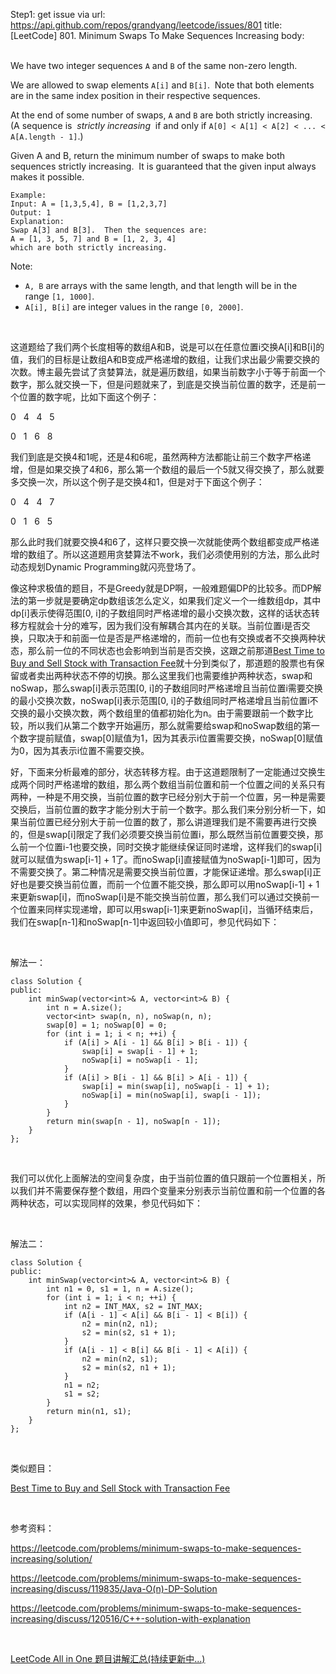 Step1: get issue via url: https://api.github.com/repos/grandyang/leetcode/issues/801 
 title:[LeetCode] 801. Minimum Swaps To Make Sequences Increasing 
 body:  
  

We have two integer sequences `A` and `B` of the same non-zero length.

We are allowed to swap elements `A[i]` and `B[i]`.  Note that both elements are in the same index position in their respective sequences.

At the end of some number of swaps, `A` and `B` are both strictly increasing.  (A sequence is  _strictly increasing_  if and only if `A[0] < A[1] < A[2] < ... < A[A.length - 1]`.)

Given A and B, return the minimum number of swaps to make both sequences strictly increasing.  It is guaranteed that the given input always makes it possible.
    
    
    Example:
    Input: A = [1,3,5,4], B = [1,2,3,7]
    Output: 1
    Explanation: 
    Swap A[3] and B[3].  Then the sequences are:
    A = [1, 3, 5, 7] and B = [1, 2, 3, 4]
    which are both strictly increasing.
    

Note:

  * `A, B` are arrays with the same length, and that length will be in the range `[1, 1000]`.
  * `A[i], B[i]` are integer values in the range `[0, 2000]`.



 

这道题给了我们两个长度相等的数组A和B，说是可以在任意位置i交换A[i]和B[i]的值，我们的目标是让数组A和B变成严格递增的数组，让我们求出最少需要交换的次数。博主最先尝试了贪婪算法，就是遍历数组，如果当前数字小于等于前面一个数字，那么就交换一下，但是问题就来了，到底是交换当前位置的数字，还是前一个位置的数字呢，比如下面这个例子：

0   4   4   5

0   1   6   8

我们到底是交换4和1呢，还是4和6呢，虽然两种方法都能让前三个数字严格递增，但是如果交换了4和6，那么第一个数组的最后一个5就又得交换了，那么就要多交换一次，所以这个例子是交换4和1，但是对于下面这个例子：

0   4   4   7

0   1   6   5

那么此时我们就要交换4和6了，这样只要交换一次就能使两个数组都变成严格递增的数组了。所以这道题用贪婪算法不work，我们必须使用别的方法，那么此时动态规划Dynamic Programming就闪亮登场了。

像这种求极值的题目，不是Greedy就是DP啊，一般难题偏DP的比较多。而DP解法的第一步就是要确定dp数组该怎么定义，如果我们定义一个一维数组dp，其中dp[i]表示使得范围[0, i]的子数组同时严格递增的最小交换次数，这样的话状态转移方程就会十分的难写，因为我们没有解耦合其内在的关联。当前位置i是否交换，只取决于和前面一位是否是严格递增的，而前一位也有交换或者不交换两种状态，那么前一位的不同状态也会影响到当前是否交换，这跟之前那道[Best Time to Buy and Sell Stock with Transaction Fee](http://www.cnblogs.com/grandyang/p/7776979.html)就十分到类似了，那道题的股票也有保留或者卖出两种状态不停的切换。那么这里我们也需要维护两种状态，swap和noSwap，那么swap[i]表示范围[0, i]的子数组同时严格递增且当前位置i需要交换的最小交换次数，noSwap[i]表示范围[0, i]的子数组同时严格递增且当前位置i不交换的最小交换次数，两个数组里的值都初始化为n。由于需要跟前一个数字比较，所以我们从第二个数字开始遍历，那么就需要给swap和noSwap数组的第一个数字提前赋值，swap[0]赋值为1，因为其表示i位置需要交换，noSwap[0]赋值为0，因为其表示i位置不需要交换。

好，下面来分析最难的部分，状态转移方程。由于这道题限制了一定能通过交换生成两个同时严格递增的数组，那么两个数组当前位置和前一个位置之间的关系只有两种，一种是不用交换，当前位置的数字已经分别大于前一个位置，另一种是需要交换后，当前位置的数字才能分别大于前一个数字。那么我们来分别分析一下，如果当前位置已经分别大于前一位置的数了，那么讲道理我们是不需要再进行交换的，但是swap[i]限定了我们必须要交换当前位置i，那么既然当前位置要交换，那么前一个位置i-1也要交换，同时交换才能继续保证同时递增，这样我们的swap[i]就可以赋值为swap[i-1] + 1了。而noSwap[i]直接赋值为noSwap[i-1]即可，因为不需要交换了。第二种情况是需要交换当前位置，才能保证递增。那么swap[i]正好也是要交换当前位置，而前一个位置不能交换，那么即可以用noSwap[i-1] + 1来更新swap[i]，而noSwap[i]是不能交换当前位置，那么我们可以通过交换前一个位置来同样实现递增，即可以用swap[i-1]来更新noSwap[i]，当循环结束后，我们在swap[n-1]和noSwap[n-1]中返回较小值即可，参见代码如下：

 

解法一：
    
    
    class Solution {
    public:
        int minSwap(vector<int>& A, vector<int>& B) {
            int n = A.size();
            vector<int> swap(n, n), noSwap(n, n);
            swap[0] = 1; noSwap[0] = 0;
            for (int i = 1; i < n; ++i) {
                if (A[i] > A[i - 1] && B[i] > B[i - 1]) {
                    swap[i] = swap[i - 1] + 1;
                    noSwap[i] = noSwap[i - 1];
                }
                if (A[i] > B[i - 1] && B[i] > A[i - 1]) {
                    swap[i] = min(swap[i], noSwap[i - 1] + 1);
                    noSwap[i] = min(noSwap[i], swap[i - 1]);
                }
            }
            return min(swap[n - 1], noSwap[n - 1]);
        }
    };

 

我们可以优化上面解法的空间复杂度，由于当前位置的值只跟前一个位置相关，所以我们并不需要保存整个数组，用四个变量来分别表示当前位置和前一个位置的各两种状态，可以实现同样的效果，参见代码如下：

 

解法二：
    
    
    class Solution {
    public:
        int minSwap(vector<int>& A, vector<int>& B) {
            int n1 = 0, s1 = 1, n = A.size();
            for (int i = 1; i < n; ++i) {
                int n2 = INT_MAX, s2 = INT_MAX;
                if (A[i - 1] < A[i] && B[i - 1] < B[i]) {
                    n2 = min(n2, n1);
                    s2 = min(s2, s1 + 1);
                }
                if (A[i - 1] < B[i] && B[i - 1] < A[i]) {
                    n2 = min(n2, s1);
                    s2 = min(s2, n1 + 1);
                }
                n1 = n2;
                s1 = s2;
            }
            return min(n1, s1);
        }
    };

 

类似题目：

[Best Time to Buy and Sell Stock with Transaction Fee](http://www.cnblogs.com/grandyang/p/7776979.html)

 

参考资料：

<https://leetcode.com/problems/minimum-swaps-to-make-sequences-increasing/solution/>

<https://leetcode.com/problems/minimum-swaps-to-make-sequences-increasing/discuss/119835/Java-O(n)-DP-Solution>

<https://leetcode.com/problems/minimum-swaps-to-make-sequences-increasing/discuss/120516/C++-solution-with-explanation>

 

[LeetCode All in One 题目讲解汇总(持续更新中...)](http://www.cnblogs.com/grandyang/p/4606334.html)
